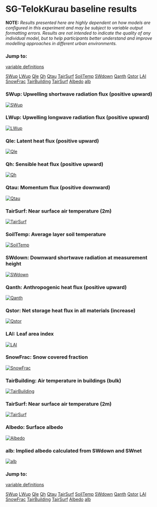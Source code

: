 # SG-TelokKurau baseline results

**NOTE:** *Results presented here are highly dependent on how models are configured in this experiment and may be subject to variable output formatting errors. Results are not intended to indicate the quality of any individual model, but to help participants better understand and improve modelling approaches in different urban environments.*

### Jump to:
[variable definitions](../modelattrs/variable_definitions.md)

[SWup](#swup)
[LWup](#lwup)
[Qle](#qle)
[Qh](#qh)
[Qtau](#qtau)
[TairSurf](#tairsurf)
[SoilTemp](#soiltemp)
[SWdown](#swdown)
[Qanth](#qanth)
[Qstor](#qstor)
[LAI](#lai)
[SnowFrac](#snowfrac)
[TairBuilding](#tairbuilding)
[TairSurf](#tairsurf)
[Albedo](#albedo)
[alb](#alb)

### <a name="swup"></a>SWup: Upwelling shortwave radiation flux (positive upward)
[![SWup](SG-TelokKurau_baseline_SWup.png)](SG-TelokKurau_baseline_SWup.png)

### <a name="lwup"></a>LWup: Upwelling longwave radiation flux (positive upward)
[![LWup](SG-TelokKurau_baseline_LWup.png)](SG-TelokKurau_baseline_LWup.png)

### <a name="qle"></a>Qle: Latent heat flux (positive upward)
[![Qle](SG-TelokKurau_baseline_Qle.png)](SG-TelokKurau_baseline_Qle.png)

### <a name="qh"></a>Qh: Sensible heat flux (positive upward)
[![Qh](SG-TelokKurau_baseline_Qh.png)](SG-TelokKurau_baseline_Qh.png)

### <a name="qtau"></a>Qtau: Momentum flux (positive downward)
[![Qtau](SG-TelokKurau_baseline_Qtau.png)](SG-TelokKurau_baseline_Qtau.png)

### <a name="tairsurf"></a>TairSurf: Near surface air temperature (2m)
[![TairSurf](SG-TelokKurau_baseline_TairSurf.png)](SG-TelokKurau_baseline_TairSurf.png)

### <a name="soiltemp"></a>SoilTemp: Average layer soil temperature
[![SoilTemp](SG-TelokKurau_baseline_SoilTemp.png)](SG-TelokKurau_baseline_SoilTemp.png)

### <a name="swdown"></a>SWdown: Downward shortwave radiation at measurement height
[![SWdown](SG-TelokKurau_baseline_SWdown.png)](SG-TelokKurau_baseline_SWdown.png)

### <a name="qanth"></a>Qanth: Anthropogenic heat flux (positive upward)
[![Qanth](SG-TelokKurau_baseline_Qanth.png)](SG-TelokKurau_baseline_Qanth.png)

### <a name="qstor"></a>Qstor: Net storage heat flux in all materials (increase)
[![Qstor](SG-TelokKurau_baseline_Qstor.png)](SG-TelokKurau_baseline_Qstor.png)

### <a name="lai"></a>LAI: Leaf area index
[![LAI](SG-TelokKurau_baseline_LAI.png)](SG-TelokKurau_baseline_LAI.png)

### <a name="snowfrac"></a>SnowFrac: Snow covered fraction
[![SnowFrac](SG-TelokKurau_baseline_SnowFrac.png)](SG-TelokKurau_baseline_SnowFrac.png)

### <a name="tairbuilding"></a>TairBuilding: Air temperature in buildings (bulk)
[![TairBuilding](SG-TelokKurau_baseline_TairBuilding.png)](SG-TelokKurau_baseline_TairBuilding.png)

### <a name="tairsurf"></a>TairSurf: Near surface air temperature (2m)
[![TairSurf](SG-TelokKurau_baseline_TairSurf.png)](SG-TelokKurau_baseline_TairSurf.png)

### <a name="albedo"></a>Albedo: Surface albedo
[![Albedo](SG-TelokKurau_baseline_Albedo.png)](SG-TelokKurau_baseline_Albedo.png)

### <a name="alb"></a>alb: Implied albedo calculated from SWdown and SWnet
[![alb](SG-TelokKurau_baseline_alb.png)](SG-TelokKurau_baseline_alb.png)


### Jump to:
[variable definitions](../modelattrs/variable_definitions.md)

[SWup](#swup)
[LWup](#lwup)
[Qle](#qle)
[Qh](#qh)
[Qtau](#qtau)
[TairSurf](#tairsurf)
[SoilTemp](#soiltemp)
[SWdown](#swdown)
[Qanth](#qanth)
[Qstor](#qstor)
[LAI](#lai)
[SnowFrac](#snowfrac)
[TairBuilding](#tairbuilding)
[TairSurf](#tairsurf)
[Albedo](#albedo)
[alb](#alb)

